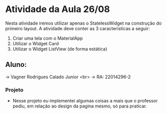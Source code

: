 # Atividade da Aula 26/08

 Nesta atividade iremos utilizar apenas o StatelessWidget na construção do
 primeiro layout.
 A atividade deve conter as 3 características a seguir:
 1) Criar uma tela com o MaterialApp
 2) Utilizar o Widget Card
 3) Utilizar o Widget ListView (de forma estática) 

## Aluno:
-> Vagner Rodrigues Calado Junior <br\>
-> RA: 22014296-2

### Projeto
- Nesse projeto eu implementei algumas coisas a mais que o professor pediu, em relação ao design da pagina mesmo, só para praticar.
